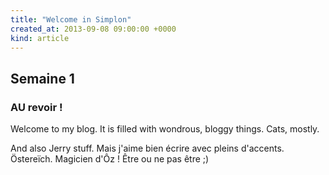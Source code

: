 ```yaml
---
title: "Welcome in Simplon"
created_at: 2013-09-08 09:00:00 +0000
kind: article
---
```


## Semaine 1

### AU revoir !

Welcome to my blog. It is filled with wondrous, bloggy things. Cats, mostly.

And also Jerry stuff.
Mais j'aime bien écrire avec pleins d'accents. Östereïch. Magicien d'Ôz ! Être ou ne pas être ;)